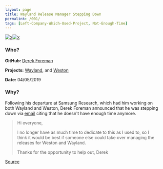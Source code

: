 ```yaml
---
layout: page
title: Wayland Release Manager Stepping Down
permalink: /001/
tags: [Left-Company-Which-Used-Project, Not-Enough-Time]
---
```


[![x](https://img.shields.io/badge/-Not%20Enough%20Time-orange)](/codebook.html#not-enough-time)[![x](https://img.shields.io/badge/-Left%20Company%20Which%20Used%20Project-green)](/codebook.html#left-company-which-used-the-project)

### Who?

**GitHub:** [Derek Foreman](https://github.com/ManMower)

**Projects:** [Wayland](https://wayland.freedesktop.org/), and [Weston](https://wayland.freedesktop.org/)

**Date:** 04/05/2019

### Why?

Following his departure at Samsung Research, which had him working on both Wayland and Weston, Derek Foreman announced that he was stepping down via [email](https://lists.freedesktop.org/archives/wayland-devel/2019-April/040389.html) citing that he doesn't have enough time anymore. 

> Hi everyone,
>
> I no longer have as much time to dedicate to this as I used to, so I
> think it would be best if someone else could take over managing the
> releases for Weston and Wayland.
>
> Thanks for the opportunity to help out,
> Derek

[Source](https://phoronix.com/scan.php?page=news_item&px=Wayland-DF-Stepping-Down)

